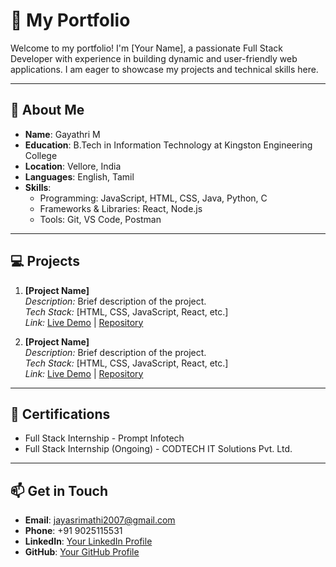 # 🌟 My Portfolio

Welcome to my portfolio! I'm [Your Name], a passionate Full Stack Developer with experience in building dynamic and user-friendly web applications. I am eager to showcase my projects and technical skills here.

---

## 🚀 About Me

- **Name**: Gayathri M  
- **Education**: B.Tech in Information Technology at Kingston Engineering College  
- **Location**: Vellore, India  
- **Languages**: English, Tamil  
- **Skills**:  
  - Programming: JavaScript, HTML, CSS, Java, Python, C  
  - Frameworks & Libraries: React, Node.js  
  - Tools: Git, VS Code, Postman  

---

## 💻 Projects

1. **[Project Name]**  
   *Description:* Brief description of the project.  
   *Tech Stack:* [HTML, CSS, JavaScript, React, etc.]  
   *Link:* [Live Demo](#) | [Repository](#)

2. **[Project Name]**  
   *Description:* Brief description of the project.  
   *Tech Stack:* [HTML, CSS, JavaScript, React, etc.]  
   *Link:* [Live Demo](#) | [Repository](#)

---

## 📜 Certifications

- Full Stack Internship - Prompt Infotech  
- Full Stack Internship (Ongoing) - CODTECH IT Solutions Pvt. Ltd.  

---

## 📫 Get in Touch

- **Email**: [jayasrimathi2007@gmail.com](mailto:jayasrimathi2007@gmail.com)  
- **Phone**: +91 9025115531  
- **LinkedIn**: [Your LinkedIn Profile](#)  
- **GitHub**: [Your GitHub Profile](#)  
